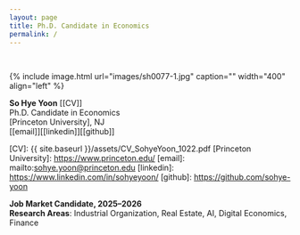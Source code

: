 ```yaml
---
layout: page
title: Ph.D. Candidate in Economics   
permalink: /
---
```

<br> 

{% include image.html url="images/sh0077-1.jpg" caption="" width="400" align="left" %}



**So Hye Yoon** [[CV]]<br />
Ph.D. Candidate in Economics <br />
[Princeton University], NJ <br />
[[email]][[linkedin]][[github]] <br />

[CV]: {{ site.baseurl }}/assets/CV_SohyeYoon_1022.pdf
[Princeton University]: https://www.princeton.edu/
[email]: mailto:sohye.yoon@princeton.edu
[linkedin]: https://www.linkedin.com/in/sohyeyoon/
[github]: https://github.com/sohye-yoon

**Job Market Candidate, 2025–2026**  
**Research Areas**: Industrial Organization, Real Estate, AI, Digital Economics, Finance
